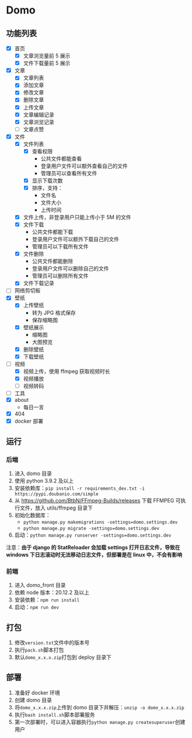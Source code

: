 # Domo

## 功能列表

- [x] 首页
  - [x] 文章浏览量前 5 展示
  - [x] 文件下载量前 5 展示
- [x] 文章
  - [x] 文章列表
  - [x] 添加文章
  - [x] 修改文章
  - [x] 删除文章
  - [x] 上传文章
  - [x] 文章编辑记录
  - [x] 文章浏览记录
  - [ ] 文章点赞
- [x] 文件
  - [x] 文件列表
    - [x] 查看权限
      - 公共文件都能查看
      - 登录用户文件可以额外查看自己的文件
      - 管理员可以查看所有文件
    - [x] 显示下载次数
    - [x] 排序，支持：
      - 文件名
      - 文件大小
      - 上传时间
  - [x] 文件上传，非登录用户只能上传小于 5M 的文件
  - [x] 文件下载
    - 公共文件都能下载
    - 登录用户文件可以额外下载自己的文件
    - 管理员可以下载所有文件
  - [x] 文件删除
    - 公共文件都能删除
    - 登录用户文件可以删除自己的文件
    - 管理员可以删除所有文件
  - [x] 文件下载记录
- [ ] 网络剪切板
- [x] 壁纸
  - [x] 上传壁纸
    - 转为 JPG 格式保存
    - 保存缩略图
  - [x] 壁纸展示
    - 缩略图
    - 大图预览
  - [x] 删除壁纸
  - [x] 下载壁纸
- [ ] 视频
  - [x] 视频上传，使用 ffmpeg 获取视频时长
  - [x] 视频播放
  - [ ] 视频转码
- [ ] 工具
- [x] about
  - 每日一言
- [x] 404
- [x] docker 部署

## 运行

### 后端

1. 进入 domo 目录
2. 使用 python 3.9.2 及以上
3. 安装依赖库：`pip install -r requirements_dev.txt -i https://pypi.doubanio.com/simple`
4. 从 <https://github.com/BtbN/FFmpeg-Builds/releases> 下载 FFMPEG 可执行文件，放入 utils/ffmpeg 目录下
5. 初始化数据库：
   - `python manage.py makemigrations -settings=domo.settings.dev`
   - `python manage.py migrate -settings=domo.settings.dev`
6. 启动：`python manage.py runserver -settings=domo.settings.dev`

注意：**由于 django 的 StatReloader 会加载 settings 打开日志文件，导致在 windows 下日志滚动时无法移动日志文件，但部署是在 linux 中，不会有影响**

### 前端

1. 进入 domo_front 目录
2. 依赖 node 版本：20.12.2 及以上
3. 安装依赖：`npm run install`
4. 启动：`npm run dev`

## 打包

1. 修改`version.txt`文件中的版本号
2. 执行`pack.sh`脚本打包
3. 默认`domo_x.x.x.zip`打包到 deploy 目录下

## 部署

1. 准备好 docker 环境
2. 创建 domo 目录
3. 将`domo_x.x.x.zip`上传到 domo 目录下并解压：`unzip -o domo_x.x.x.zip`
4. 执行`bash install.sh`脚本部署服务
5. 第一次部署时，可以进入容器执行`python manage.py createsuperuser`创建用户
